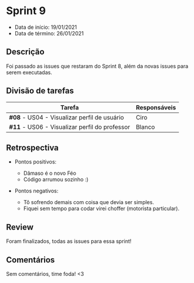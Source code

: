 # Sprint 9

- Data de início: 19/01/2021
- Data de término: 26/01/2021

## Descrição

Foi passado as issues que restaram do Sprint 8, além da novas issues para serem executadas.

## Divisão de tarefas

|Tarefa|Responsáveis|
|------|------------|
|**#08** - US04 - Visualizar perfil de usuário|Ciro|
|**#11** - US06 - Visualizar perfil do professor|Blanco|

## Retrospectiva

- Pontos positivos:
    - Dâmaso é o novo Féo
    - Código arrumou sozinho :)

- Pontos negativos: 
    - Tô sofrendo demais com coisa que devia ser simples.
    - Fiquei sem tempo para codar virei choffer (motorista particular).


## Review

Foram finalizados, todas as issues para essa sprint!

## Comentários

Sem comentários, time foda! <3